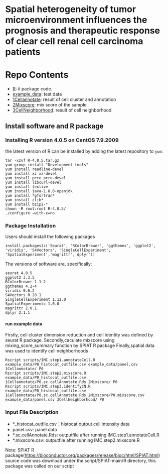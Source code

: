 # Spatial heterogeneity of tumor microenvironment influences the prognosis and therapeutic response of clear cell renal cell carcinoma patients

# Repo Contents
- [R](./R): `R` package code.
- [example_data](./example_data): test data
- [1Cellannotate](./1Cellannotate): result of cell cluster and annotation 
- [2Mixscore](./2Mixscore): mix score of the sample
- [3CellNeighborhood](./3CellNeighborhood): result of cell neighborhood 
## Install software and R package

### Installing R version 4.0.5 on CentOS 7.9.2009

the latest version of R can be installed by adding the latest repository to `yum`:

```
tar -xzvf R-4.0.5.tar.gz
yum group install "Development tools"
yum install readline-devel
yum install xz xz-devel 
yum install pcre pcre-devel
yum install libcurl-devel
yum install texlive
yum install java-1.8.0-openjdk
yum install *gfortran*
yum install zlib*
yum install bzip2-*
chown -R root:root R-4.0.5/
./configure –with-x=no
```

### Package Installation
Users should install the following packages 

```
install.packages(c('Seurat', 'RColorBrewer', 'ggthemes', 'ggplot2', 'viridis', 'S4Vectors', 'SingleCellExperiment', 'SpatialExperiment','magrittr','dplyr'))
```
The versions of software are, specifically:
```
seurat 4.0.5
ggplot2 3.3.5
RColorBrewer 1.1-2
ggthemes 4.2-4
viridis 0.6.2
S4Vectors 0.28.1
SingleCellExperiment 1.12.0
SpatialExperimentc 1.0.0
magrittr 2.0.1
dplyr 2.1.1
```

#### run example data

Firstly, cell cluster dimension reduction and cell identity was defined by seurat R package.
Secondly,caculate mixscore using mixing_score_summary function by SPIAT R package
Finally,spatial data was used to identify cell neighborhoods

```
Rscript scripts/IMC.step1.annotateCell.R example_data/P0_histocat_outfile.csv example_data/panel.csv 1Cellannotate/ P0
Rscript scripts/IMC.step2.mixscore.R example_data/P0_histocat_outfile.csv 1Cellannotate/P0.sc.cellAnnotate.Rds 2Mixscore/ P0
Rscript scripts/IMC.step3.identifyCN.R example_data/P0_histocat_outfile.csv 1Cellannotate/P0.sc.cellAnnotate.Rds 2Mixscore/P0.mixscore.csv example_data/panel.csv 3CellNeighborhood/ P0
```
### Input File Description
- *_histocat_outfile.csv：histocat output cell intensity data
- panel.csv: panel data 
- *.sc.cellAnnotate.Rds: outputfile after running IMC.step1.annotateCell.R
- *.mixscore.csv: outputfile after running IMC.step2.mixscore.R

Note: SPIAT R package(https://bioconductor.org/packages/release/bioc/html/SPIAT.html) source code was download under the script/SPIAT-main/R 
directory, this package was called on our script
